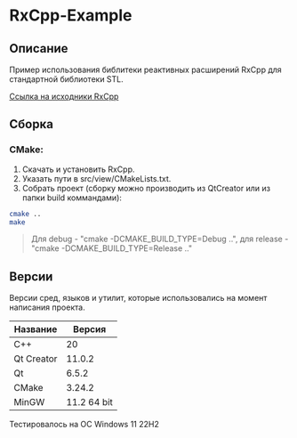# RxCpp-Example

## Описание

Пример использования библитеки реактивных расширений RxCpp для стандартной библиотеки STL.

[Ссылка на исходники RxCpp](https://github.com/ReactiveX/RxCpp "RxCpp")

## Сборка

### CMake:

1. Скачать и установить RxCpp.
2. Указать пути в src/view/CMakeLists.txt.
3. Собрать проект (cборку можно производить из QtCreator или из папки build коммандами):

```bash
cmake ..
make
```
> Для debug - "cmake -DCMAKE_BUILD_TYPE=Debug ..", для release - "cmake -DCMAKE_BUILD_TYPE=Release .."

## Версии

Версии сред, языков и утилит, которые использовались на момент написания проекта.

| Название   | Версия               |
| -----------|----------------------|
| C++        | 20                   |
| Qt Creator | 11.0.2               |
| Qt         | 6.5.2                |
| CMake      | 3.24.2               |
| MinGW      | 11.2 64 bit          |

Тестировалось на ОС Windows 11 22H2
